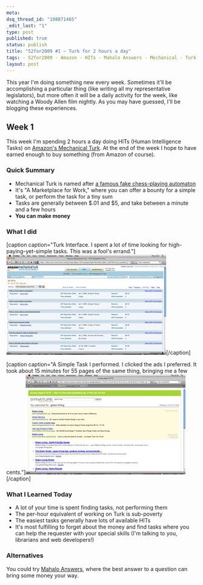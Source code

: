 ```yaml
--- 
meta: 
dsq_thread_id: "108871465" 
_edit_last: "1" 
type: post 
published: true 
status: publish 
title: "52for2009 #1 — Turk for 2 hours a day" 
tags: - 52for2009 - Amazon - HITs - Mahalo Answers - Mechanical - Turk 
layout: post 
--- 
```


This year I'm doing something new every week. Sometimes it'll be accomplishing a particular thing (like writing all my representative legislators), but more often it will be a daily activity for the week, like watching a Woody Allen film nightly. As you may have guessed, I'll be blogging these experiences. 

## Week 1

This week I'm spending 2 hours a day doing HITs (Human Intelligence Tasks) on [Amazon's Mechanical Turk](http://www.mturk.com). At the end of the week I hope to have earned enough to buy something (from Amazon of course).

### Quick Summary

  * Mechanical Turk is named after [a famous fake chess-playing automaton](http://en.wikipedia.org/wiki/The_Turk)
  * It's "A Marketplace for Work," where you can offer a bounty for a simple task, or perform the task for a tiny sum
  * Tasks are generally between $.01 and $5, and take between a minute and a few hours
  * **You can make money**

### What I did

[caption caption="Turk Interface. I spent a lot of time looking for high-paying-yet-simple tasks. This was a fool's errand."]![The Interface Used on AMT](/images/turk.jpg)[/caption]

[caption caption="A Simple Task I performed. I clicked the ads I preferred. It took about 15 minutes for 55 pages of the same thing, bringing me a few cents."]![A Simple Task I performed](/images/hit.jpg)[/caption]

### What I Learned Today

  * A lot of your time is spent finding tasks, not performing them
  * The per-hour equivalent of working on Turk is sub-poverty
  * The easiest tasks generally have lots of available HITs
  * It's most fulfilling to forget about the money and find tasks where you can help the requester with your special skills (I'm talking to you, librarians and web developers!)

### Alternatives

You could try [Mahalo Answers](http://mahalo.com/answers), where the best answer to a question can bring some money your way.